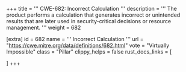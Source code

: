 +++
title = '''
CWE-682: Incorrect Calculation
'''
description	= '''
The product performs a calculation that generates incorrect or unintended results that are later used in security-critical decisions or resource management.
'''
weight = 682

[extra]
id = 682
name = '''
Incorrect Calculation
'''
url = "https://cwe.mitre.org/data/definitions/682.html"
vote = "Virtually Impossible"
class = "Pillar"
clippy_helps = false
rust_docs_links = [
	
]
+++

